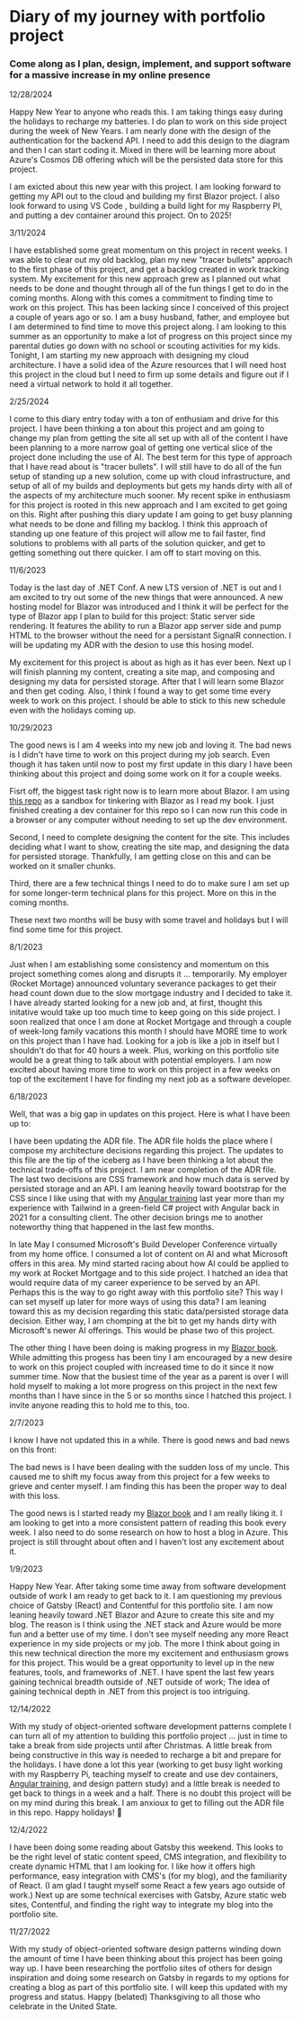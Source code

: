 # Diary of my journey with portfolio project

### Come along as I plan, design, implement, and support software for a massive increase in my online presence

12/28/2024

Happy New Year to anyone who reads this. I am taking things easy during the holidays to recharge my batteries. I do plan to work on this side project during the week of New Years. I am nearly done with the design of the authentication for the backend API. I need to add this design to the diagram and then I can start coding it. Mixed in there will be learning more about Azure's Cosmos DB offering which will be the persisted data store for this project.

I am exicted about this new year with this project. I am looking forward to getting my API out to the cloud and building my first Blazor project. I also look forward to using VS Code , building a build light for my Raspberry PI, and putting a dev container around this project. On to 2025!

3/11/2024

I have established some great momentum on this project in recent weeks. I was able to clear out my old backlog, plan my new "tracer bullets" approach to the first phase of this project, and get a backlog created in work tracking system. My excitement for this new approach grew as I planned out what needs to be done and thought through all of the fun things I get to do in the coming months. Along with this comes a commitment to finding time to work on this project. This has been lacking since I conceived of this project a couple of years ago or so. I am a busy husband, father, and employee but I am determined to find time to move this project along. I am looking to this summer as an opportunity to make a lot of progress on this project since my parental duties go down with no school or scouting activities for my kids.
Tonight, I am starting my new approach with designing my cloud architecture. I have a solid idea of the Azure resources that I will need host this project in the cloud but I need to firm up some details and figure out if I need a virtual network to hold it all together. 

2/25/2024

I come to this diary entry today with a ton of enthusiam and drive for this project. I have been thinking a ton about this project and am going to change my plan from getting the site all set up with all of the content I have been planning to a more narrow goal of getting one vertical slice of the project done including the use of AI. The best term for this type of approach that I have read about is "tracer bullets". I will still have to do all of the fun setup of standing up a new solution, come up with cloud infrastructure, and setup of all of my builds and deployments but gets my hands dirty with all of the aspects of my architecture much sooner. My recent spike in enthusiasm for this project is rooted in this new approach and I am excited to get going on this. Right after pushing this diary update I am going to get busy planning what needs to be done and filling my backlog. I think this approach of standing up one feature of this project will allow me to fail faster, find solutions to problems with all parts of the solution quicker, and get to getting something out there quicker. I am off to start moving on this.

11/6/2023

Today is the last day of .NET Conf. A new LTS version of .NET is out and I am excited to try out some of the new things that were announced. A new hosting model for Blazor was introduced and I think it will be perfect for the type of Blazor app I plan to build for this project: Static server side rendering. It features the ability to run a Blazor app server side and pump HTML to the browser without the need for a persistant SignalR connection. I will be updating my ADR with the desion to use this hosing model.

My excitement for this project is about as high as it has ever been. Next up I will finish planning my content, creating a site map, and composing and designing my data for persisted storage. After that I will learn some Blazor and then get coding. Also, I think I found a way to get some time every week to work on this project. I should be able to stick to this new schedule even with the holidays coming up.

10/29/2023

The good news is I am 4 weeks into my new job and loving it. The bad news is I didn't have time to work on this project during my job search. Even though it has taken until now to post my first update in this diary I have been thinking about this project and doing some work on it for a couple weeks. 

Fisrt off, the biggest task right now is to learn more about Blazor. I am using [this repo](https://github.com/kuehnd96/learning_blazor) as a sandbox for tinkering with Blazor as I read my book. I just finished creating a dev container for this repo so I can now run this code in a browser or any computer without needing to set up the dev environment.

Second, I need to complete designing the content for the site. This includes deciding what I want to show, creating the site map, and designing the data for persisted storage. Thankfully, I am getting close on this and can be worked on it smaller chunks.

Third, there are a few technical things I need to do to make sure I am set up for some longer-term technical plans for this project. More on this in the coming months.

These next two months will be busy with some travel and holidays but I will find some time for this project.

8/1/2023

Just when I am establishing some consistency and momentum on this project something comes along and disrupts it ... temporarily. My employer (Rocket Mortage) announced voluntary severance packages to get their head count down due to the slow mortgage industry and I decided to take it. I have already started looking for a new job and, at first, thought this initative would take up too much time to keep going on this side project. I soon realized that once I am done at Rocket Mortgage and through a couple of week-long family vacations this month I should have MORE time to work on this project than I have had. Looking for a job is like a job in itself but I shouldn't do that for 40 hours a week. Plus, working on this portfolio site would be a great thing to talk about with potential employers. I am now excited about having more time to work on this project in a few weeks on top of the excitement I have for finding my next job as a software developer.

6/18/2023

Well, that was a big gap in updates on this project. Here is what I have been up to:

I have been updating the ADR file. The ADR file holds the place where I compose my architecture decisions regarding this project. The updates to this file are the tip of the iceberg as I have been thinking a lot about the technical trade-offs of this project. I am near completion of the ADR file. The last two decisions are CSS framework and how much data is served by persisted storage and an API. I am leaning heavily toward bootstrap for the CSS since I like using that with my [Angular training](https://github.com/kuehnd96/rocket_hackweek_Q1_2022) last year more than my experience with Tailwind in a green-field C# project with Angular back in 2021 for a consulting client. The other decision brings me to another noteworthy thing that happened in the last few months.

In late May I consumed Microsoft's Build Developer Conference virtually from my home office. I consumed a lot of content on AI and what Microsoft offers in this area. My mind started racing about how AI could be applied to my work at Rocket Mortgage and to this side project. I hatched an idea that would require data of my career experience to be served by an API. Perhaps this is the way to go right away with this portfolio site? This way I can set myself up later for more ways of using this data? I am leaning toward this as my decision regarding this static data/persisted storage data decision. Either way, I am chomping at the bit to get my hands dirty with Microsoft's newer AI offerings. This would be phase two of this project.

The other thing I have been doing is making progress in my [Blazor book](https://www.oreilly.com/library/view/learning-blazor/9781098113230/). While admitting this progess has been tiny I am encouraged by a new desire to work on this project coupled with increased time to do it since it now summer time. Now that the busiest time of the year as a parent is over I will hold myself to making a lot more progress on this project in the next few months than I have since in the 5 or so months since I hatched this project. I invite anyone reading this to hold me to this, too.

2/7/2023

I know I have not updated this in a while. There is good news and bad news on this front:

The bad news is I have been dealing with the sudden loss of my uncle. This caused me to shift my focus away from this project for a few weeks to grieve and center myself. I am finding this has been the proper way to deal with this loss.

The good news is I started ready my [Blazor book](https://www.oreilly.com/library/view/learning-blazor/9781098113230/) and I am really liking it. I am looking to get into a more consistent pattern of reading this book every week. I also need to do some research on how to host a blog in Azure. This project is still throught about often and I haven't lost any excitement about it.

1/9/2023

Happy New Year. After taking some time away from software development outside of work I am ready to get back to it. I am questioning my previous choice of Gatsby (React) and Contentful for this portfolio site. I am now leaning heavily toward .NET Blazor and Azure to create this site and my blog. The reason is I think using the .NET stack and Azure would be more fun and a better use of my time. I don't see myself needing any more React experience in my side projects or my job. The more I think about going in this new technical direction the more my excitement and enthusiasm grows for this project. This would be a great opportunity to level up in the new features, tools, and frameworks of .NET. I have spent the last few years gaining technical breadth outside of .NET outside of work; The idea of gaining technical depth in .NET from this project is too intriguing.  

12/14/2022

With my study of object-oriented software development patterns complete I can turn all of my attention to building this portfolio project ... just in time to take a break from side projects until after Christmas. A little break from being constructive in this way is needed to recharge a bit and prepare for the holidays. I have done a lot this year (working to get busy light working with my Raspberry Pi, teaching myself to create and use dev containers, [Angular training](https://github.com/kuehnd96/rocket_hackweek_Q1_2022), and design pattern study) and a little break is needed to get back to things in a week and a half. There is no doubt this project will be on my mind during this break. I am anxioux to get to filling out the ADR file in this repo. Happy holidays! 🎄 

12/4/2022

I have been doing some reading about Gatsby this weekend. This looks to be the right level of static content speed, CMS integration, and flexibility to create dynamic HTML that I am looking for. I like how it offers high performance, easy integration with CMS's (for my blog), and the familiarity of React. (I am glad I taught myself some React a few years ago outside of work.) Next up are some technical exercises with Gatsby, Azure static web sites, Contentful, and finding the right way to integrate my blog into the portfolio site.

11/27/2022

With my study of object-oriented software design patterns winding down the amount of time I have been thinking about this project has been going way up. I have been researching the portfolio sites of others for design inspiration and doing some research on Gatsby in regards to my options for creating a blog as part of this portfolio site. I will keep this updated with my progress and status. Happy (belated) Thanksgiving to all those who celebrate in the United State.
